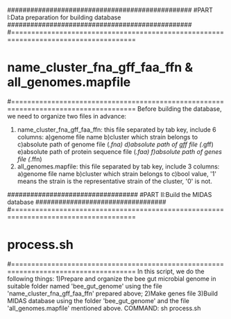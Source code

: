 ################################################
#PART I:Data preparation for building database
################################################
#=====================================================================================
#  name_cluster_fna_gff_faa_ffn & all_genomes.mapfile
#=====================================================================================
Before building the database, we need to organize two files in advance:
1) name_cluster_fna_gff_faa_ffn: this file separated by tab key, include 6 columns:
	a)genome file name
	b)cluster which strain belongs to
	c)absolute path of genome file (*.fna)
	d)absolute path of gff file (*.gff)
	e)absolute path of protein sequence file (*.faa)
	f)absolute path of genes file (*.ffn)
2) all_genomes.mapfile: this file separated by tab key, include 3 columns:
	a)genome file name
	b)cluster which strain belongs to
	c)bool value, '1' means the strain is the representative strain of the cluster, '0' is not.

##################################
#PART II:Build the MIDAS database
##################################
#=====================================================================================
#  process.sh
#=====================================================================================
In this script, we do the following things:
1)Prepare and organize the bee gut microbial genome in suitable folder named 'bee_gut_genome' 
using the file 'name_cluster_fna_gff_faa_ffn' prepared above;
2)Make genes file
3)Build MIDAS database using the folder 'bee_gut_genome' and the file 'all_genomes.mapfile' mentioned above.
COMMAND: sh process.sh